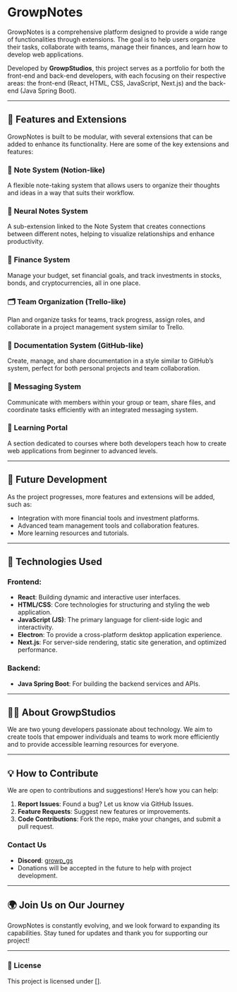 # GrowpNotes

GrowpNotes is a comprehensive platform designed to provide a wide range of functionalities through extensions. The goal is to help users organize their tasks, collaborate with teams, manage their finances, and learn how to develop web applications.

Developed by **GrowpStudios**, this project serves as a portfolio for both the front-end and back-end developers, with each focusing on their respective areas: the front-end (React, HTML, CSS, JavaScript, Next.js) and the back-end (Java Spring Boot).

---

## 🚀 Features and Extensions

GrowpNotes is built to be modular, with several extensions that can be added to enhance its functionality. Here are some of the key extensions and features:

### 🔖 **Note System (Notion-like)**

A flexible note-taking system that allows users to organize their thoughts and ideas in a way that suits their workflow.

### 🧠 **Neural Notes System**

A sub-extension linked to the Note System that creates connections between different notes, helping to visualize relationships and enhance productivity.

### 💸 **Finance System**

Manage your budget, set financial goals, and track investments in stocks, bonds, and cryptocurrencies, all in one place.

### 🗂 **Team Organization (Trello-like)**

Plan and organize tasks for teams, track progress, assign roles, and collaborate in a project management system similar to Trello.

### 📑 **Documentation System (GitHub-like)**

Create, manage, and share documentation in a style similar to GitHub’s system, perfect for both personal projects and team collaboration.

### 💬 **Messaging System**

Communicate with members within your group or team, share files, and coordinate tasks efficiently with an integrated messaging system.

### 🏫 **Learning Portal**

A section dedicated to courses where both developers teach how to create web applications from beginner to advanced levels.

---

## 🚧 Future Development

As the project progresses, more features and extensions will be added, such as:

- Integration with more financial tools and investment platforms.
- Advanced team management tools and collaboration features.
- More learning resources and tutorials.

---

## 🚀 Technologies Used

### Frontend:

- **React**: Building dynamic and interactive user interfaces.
- **HTML/CSS**: Core technologies for structuring and styling the web application.
- **JavaScript (JS)**: The primary language for client-side logic and interactivity.
- **Electron**: To provide a cross-platform desktop application experience.
- **Next.js**: For server-side rendering, static site generation, and optimized performance.

### Backend:

- **Java Spring Boot**: For building the backend services and APIs.

---

## 👨‍💻 About GrowpStudios

We are two young developers passionate about technology. We aim to create tools that empower individuals and teams to work more efficiently and to provide accessible learning resources for everyone.

---

## 💡 How to Contribute

We are open to contributions and suggestions! Here’s how you can help:

1. **Report Issues**: Found a bug? Let us know via GitHub Issues.
2. **Feature Requests**: Suggest new features or improvements.
3. **Code Contributions**: Fork the repo, make your changes, and submit a pull request.

### Contact Us

- **Discord**: [growp_gs](#)
- Donations will be accepted in the future to help with project development.

---

## 🌍 Join Us on Our Journey

GrowpNotes is constantly evolving, and we look forward to expanding its capabilities. Stay tuned for updates and thank you for supporting our project!

---

### 📜 License

This project is licensed under [].
